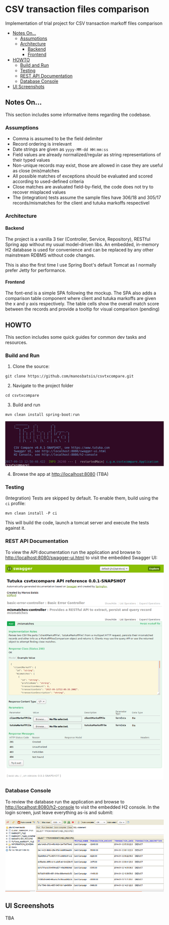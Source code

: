 # CSV transaction files comparison

Implementation of trial project for CSV transaction markoff files comparison

<!-- TOC depthFrom:2 depthTo:6 withLinks:1 updateOnSave:1 orderedList:0 -->

- [Notes On...](#notes-on)
	- [Assumptions](#assumptions)
	- [Architecture](#architecture)
		- [Backend](#backend)
		- [Frontend](#frontend)
- [HOWTO](#howto)
	- [Build and Run](#build-and-run)
	- [Testing](#testing)
	- [REST API Documentation](#rest-api-documentation)
	- [Database Console](#database-console)
- [UI Screenshots](#ui-screenshots)

<!-- /TOC -->

## Notes On...

This section includes some informative items regarding the codebase.

### Assumptions

- Comma is assumed to be the field delimiter
- Record ordering is irrelevant
- Date strings are given as `yyyy-MM-dd HH:mm:ss`
- Field values are already normalized/regular as string representations of their typed values
- Non-unique records may exist, those are allowed in case they are useful as close (mis)matches
- All possible matches of exceptions should be evaluated and scored according to used-defined criteria
- Close matches are avaluated field-by-field, the code does not try to recover misplaced values
- The (integration) tests assume the sample files have 306/18 and 305/17 records/mismatches for the client and tutuka markoffs respectivel

### Architecture

#### Backend

The project is a vanilla 3 tier (Controller, Service, Repository), RESTful Spring app without my usual model-driven
libs. An embedded, in-memory H2 database is used for convenience and can be replaced by any other mainstream RDBMS without
code changes.

This is also the first time I use Spring Boot's default Tomcat as I normally prefer Jetty for performance.

#### Frontend

The font-end is a simple SPA following the mockup. The SPA also adds a comparison table component where client and tutuka
markoffs are given the x and y axis respectively. The table cells show the overall match score between the records and
provide a tooltip for visual comparison (pending)

## HOWTO

This section includes some quick guides for common dev tasks and resources.

### Build and Run

1) Clone the source:

```
git clone https://github.com/manosbatsis/csvtxcompare.git
```

2) Navigate to the project folder

```
cd csvtxcompare
```

3) Build and run

```
mvn clean install spring-boot:run
```

<img src="src/main/resources/img/cmd-run.png">

4) Browse the app at [http://localhost:8080](http://localhost:8080) (TBA)

### Testing

(Integration) Tests are skipped by default. To enable them, build using the `ci` profile:

```
mvn clean install -P ci
```

This will build the code, launch a tomcat server and execute the tests against it.


### REST API Documentation

To view the API documentation run the application and browse to
[http://localhost:8080/swagger-ui.html](http://localhost:8080/swagger-ui.html) to visit the
embedded Swagger UI:

<img src="src/main/resources/img/swagger-ui.png">

### Database Console

To review the database run the application and browse to
[http://localhost:8080/h2-console](http://localhost:8080/h2-console) to visit the
embedded H2 console. In the login screen, just leave everything as-is and submit:

<img src="src/main/resources/img/h2-console.png">


## UI Screenshots

TBA
